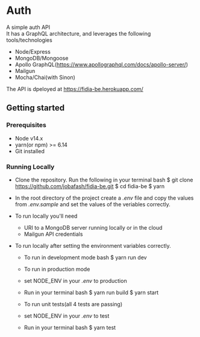 # Auth

A simple auth API  
It has a GraphQL architecture, and leverages the following tools/technologies

- Node/Express
- MongoDB/Mongoose
- Apollo GraphQL(https://www.apollographql.com/docs/apollo-server/)
- Mailgun
- Mocha/Chai(with Sinon)

The API is dpeloyed at https://fidia-be.herokuapp.com/

## Getting started

### Prerequisites

- Node v14.x
- yarn(or npm) >= 6.14
- Git installed

### Running Locally

- Clone the repository. Run the following in your terminal
  bash
  $ git clone https://github.com/jobafash/fidia-be.git
  $ cd fidia-be
  $ yarn

- In the root directory of the project create a _.env_ file and copy the values from _.env.sample_ and set the values of the veriables correctly.
- To run locally you'll need
  - URI to a MongoDB server running locally or in the cloud
  - Mailgun API credentials
- To run locally after setting the environment variables correctly.

  - To run in development mode
    bash
    $ yarn run dev

  - To run in production mode
  - set NODE_ENV in your _.env_ to production
  - Run in your terminal
    bash
    $ yarn run build
    $ yarn start

  - To run unit tests(all 4 tests are passing)
  - set NODE_ENV in your _.env_ to test
  - Run in your terminal
    bash
    $ yarn test
